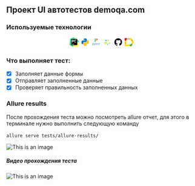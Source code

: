 ## Проект UI автотестов demoqa.com

<!-- Технологии -->

### Используемые технологии
<p  align="center">
  <code><img width="5%" title="Pycharm" src="./tests/resources/logo/pycharm.png"></code>
  <code><img width="5%" title="Python" src="./tests/resources/logo/python.png"></code>
  <code><img width="5%" title="Pytest" src="./tests/resources/logo/pytest.png"></code>
  <code><img width="5%" title="Selene" src="./tests/resources/logo/selene.png"></code>
  <code><img width="5%" title="GitHub" src="./tests/resources/logo/github.png"></code>
  <code><img width="5%" title="Allure Report" src="./tests/resources/logo/allure_report.png"></code>
</p>

### Что выполняет тест:
- [x] Заполняет данные формы
- [x] Отправляет заполненные данные
- [x] Проверяет правильность заполненных данных

### Allure results
После прохождения теста можно посмотреть allure отчет, для этого в терминале нужно выполнить следующую команду

``` allure serve tests/allure-results/ ```

![This is an image](tests/resources/screenshots/allure.png)

##### Видео прохождения теста
![This is an image](tests/resources/video/video_allure.gif)